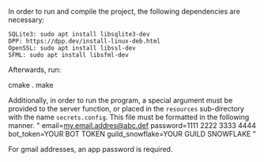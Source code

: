 In order to run and compile the project, the following dependencies are necessary:

    SQLite3: sudo apt install libsqlite3-dev
    DPP: https://dpp.dev/install-linux-deb.html
    OpenSSL: sudo apt install libssl-dev
    SFML: sudo apt install libsfml-dev

Afterwards, run:

cmake .
make


Additionally, in order to run the program, a special argument must be provided
to the server function, or placed in the `resources` sub-directory with the name
`secrets.config`. This file must be formatted in the following manner.
"
email=my.email.addres@abc.def
password=1111 2222 3333 4444
bot_token=YOUR BOT TOKEN
guild_snowflake=YOUR GUILD SNOWFLAKE
"

For gmail addresses, an app password is required.